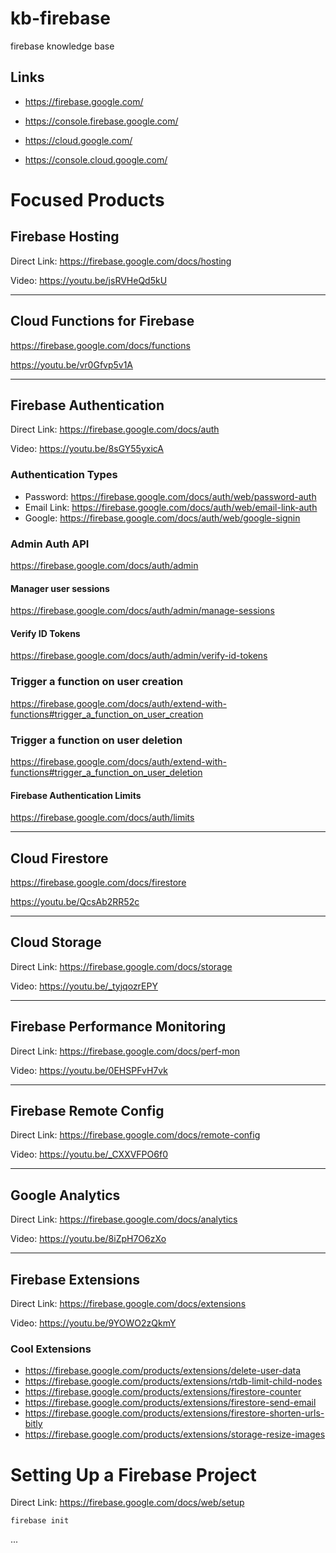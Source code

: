 # kb-firebase
firebase knowledge base

## Links

- https://firebase.google.com/
- https://console.firebase.google.com/

- https://cloud.google.com/
- https://console.cloud.google.com/

# Focused Products


## Firebase Hosting
Direct Link: https://firebase.google.com/docs/hosting

Video: https://youtu.be/jsRVHeQd5kU

---

## Cloud Functions for Firebase
https://firebase.google.com/docs/functions

https://youtu.be/vr0Gfvp5v1A

---

## Firebase Authentication
Direct Link: https://firebase.google.com/docs/auth

Video: https://youtu.be/8sGY55yxicA

### Authentication Types
- Password: https://firebase.google.com/docs/auth/web/password-auth
- Email Link: https://firebase.google.com/docs/auth/web/email-link-auth
- Google: https://firebase.google.com/docs/auth/web/google-signin

### Admin Auth API
https://firebase.google.com/docs/auth/admin

#### Manager user sessions
https://firebase.google.com/docs/auth/admin/manage-sessions

#### Verify ID Tokens
https://firebase.google.com/docs/auth/admin/verify-id-tokens

### Trigger a function on user creation
https://firebase.google.com/docs/auth/extend-with-functions#trigger_a_function_on_user_creation

### Trigger a function on user deletion
https://firebase.google.com/docs/auth/extend-with-functions#trigger_a_function_on_user_deletion


#### Firebase Authentication Limits
https://firebase.google.com/docs/auth/limits

---

## Cloud Firestore
https://firebase.google.com/docs/firestore

https://youtu.be/QcsAb2RR52c

---

## Cloud Storage
Direct Link: https://firebase.google.com/docs/storage

Video: https://youtu.be/_tyjqozrEPY

---

## Firebase Performance Monitoring
Direct Link: https://firebase.google.com/docs/perf-mon

Video: https://youtu.be/0EHSPFvH7vk

---

## Firebase Remote Config
Direct Link: https://firebase.google.com/docs/remote-config

Video: https://youtu.be/_CXXVFPO6f0

---

## Google Analytics
Direct Link: https://firebase.google.com/docs/analytics

Video: https://youtu.be/8iZpH7O6zXo

---

## Firebase Extensions
Direct Link: https://firebase.google.com/docs/extensions

Video: https://youtu.be/9YOWO2zQkmY

### Cool Extensions
- https://firebase.google.com/products/extensions/delete-user-data
- https://firebase.google.com/products/extensions/rtdb-limit-child-nodes
- https://firebase.google.com/products/extensions/firestore-counter
- https://firebase.google.com/products/extensions/firestore-send-email
- https://firebase.google.com/products/extensions/firestore-shorten-urls-bitly
- https://firebase.google.com/products/extensions/storage-resize-images

# Setting Up a Firebase Project
Direct Link: https://firebase.google.com/docs/web/setup

`firebase init`

...
<!--stackedit_data:
eyJoaXN0b3J5IjpbLTE3OTM5MTU3OTJdfQ==
-->